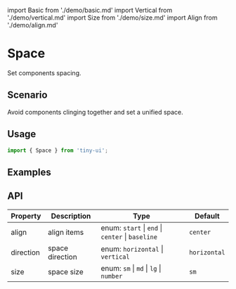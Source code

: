 import Basic from './demo/basic.md'
import Vertical from './demo/vertical.md'
import Size from './demo/size.md'
import Align from './demo/align.md'

# Space

Set components spacing.

## Scenario

Avoid components clinging together and set a unified space.

## Usage

```jsx
import { Space } from 'tiny-ui';
```

## Examples

<Basic />
<Vertical />
<Size />
<Align />

## API

| Property  | Description       | Type                                                          | Default       |
| --------- | ----------------- | ------------------------------------------------------------- | ------------- |
| align     | align items       | enum: `start` &#124; `end` &#124; `center` &#124; `baseline`  | `center`      |
| direction | space direction	| enum: `horizontal` &#124; `vertical`                          | `horizontal`  |
| size      | space size        | enum: `sm` &#124; `md` &#124; `lg` &#124; `number`            | `sm`          |

